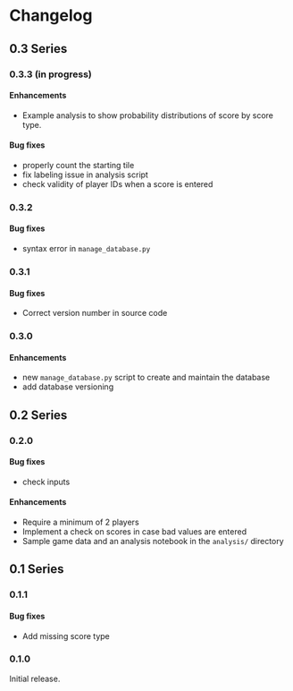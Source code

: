 # Changelog

## 0.3 Series

### 0.3.3 (in progress)

#### Enhancements

* Example analysis to show probability distributions of score by score type.

#### Bug fixes

* properly count the starting tile
* fix labeling issue in analysis script
* check validity of player IDs when a score is entered

### 0.3.2

#### Bug fixes

* syntax error in `manage_database.py`

### 0.3.1

#### Bug fixes

* Correct version number in source code

### 0.3.0

#### Enhancements

* new `manage_database.py` script to create and maintain the database
* add database versioning

## 0.2 Series

### 0.2.0

#### Bug fixes

* check inputs

#### Enhancements

* Require a minimum of 2 players
* Implement a check on scores in case bad values are entered
* Sample game data and an analysis notebook in the `analysis/` directory

## 0.1 Series

### 0.1.1

#### Bug fixes

* Add missing score type

### 0.1.0

Initial release.

